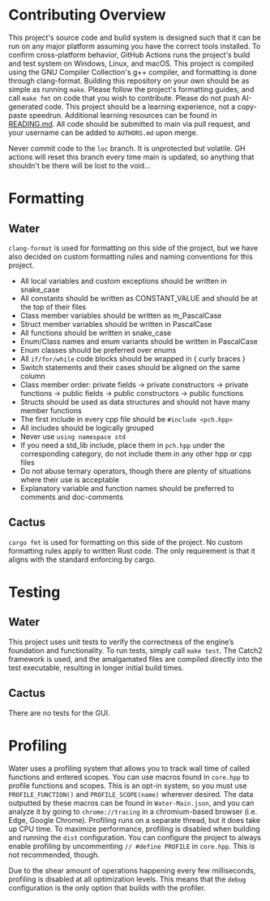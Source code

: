 # Contributing Overview

This project's source code and build system is designed such that it can be run on any major platform assuming you have the correct tools installed. To confirm cross-platform behavior, GitHub Actions runs the project's build and test system on Windows, Linux, and macOS. This project is compiled using the GNU Compiler Collection's g++ compiler, and formatting is done through clang-format. Building this repository on your own should be as simple as running `make`. Please follow the project's formatting guides, and call `make fmt` on code that you wish to contribute. Please do not push AI-generated code. This project should be a learning experience, not a copy-paste speedrun. Additional learning resources can be found in [READING.md](READING.md). All code should be submitted to main via pull request, and your username can be added to `AUTHORS.md` upon merge.

Never commit code to the `loc` branch. It is unprotected but volatile. GH actions will reset this branch every time main is updated, so anything that shouldn't be there will be lost to the void...

# Formatting

## Water
`clang-format` is used for formatting on this side of the project, but we have also decided on custom formatting rules and naming conventions for this project.
- All local variables and custom exceptions should be written in snake_case
- All constants should be written as CONSTANT_VALUE and should be at the top of their files
- Class member variables should be written as m_PascalCase
- Struct member variables should be written in PascalCase
- All functions should be written in snake_case
- Enum/Class names and enum variants should be written in PascalCase
- Enum classes should be preferred over enums
- All `if/for/while` code blocks should be wrapped in { curly braces }
- Switch statements and their cases should be aligned on the same column
- Class member order: private fields -> private constructors -> private functions -> public fields -> public constructors -> public functions
- Structs should be used as data structures and should not have many member functions
- The first include in every cpp file should be `#include <pch.hpp>`
- All includes should be logically grouped
- Never use `using namespace std`
- If you need a std_lib include, place them in `pch.hpp` under the corresponding category, do not include them in any other hpp or cpp files
- Do not abuse ternary operators, though there are plenty of situations where their use is acceptable
- Explanatory variable and function names should be preferred to comments and doc-comments

## Cactus
`cargo fmt` is used for formatting on this side of the project. No custom formatting rules apply to written Rust code. The only requirement is that it aligns with the standard enforcing by cargo.

# Testing

## Water
This project uses unit tests to verify the correctness of the engine’s foundation and functionality. To run tests, simply call `make test`. The Catch2 framework is used, and the amalgamated files are compiled directly into the test executable, resulting in longer initial build times. 

## Cactus
There are no tests for the GUI.

# Profiling

Water uses a profiling system that allows you to track wall time of called functions and entered scopes. You can use macros found in `core.hpp` to profile functions and scopes. This is an opt-in system, so you must use `PROFILE_FUNCTION()` and `PROFILE_SCOPE(name)` wherever desired. The data outputted by these macros can be found in `Water-Main.json`, and you can analyze it by going to `chrome://tracing` in a chromium-based browser (i.e. Edge, Google Chrome). Profiling runs on a separate thread, but it does take up CPU time. To maximize performance, profiling is disabled when building and running the `dist` configuration. You can configure the project to always enable profiling by uncommenting `// #define PROFILE` in `core.hpp`. This is not recommended, though.

Due to the shear amount of operations happening every few milliseconds, profiling is disabled at all optimization levels. This means that the `debug` configuration is the only option that builds with the profiler. 